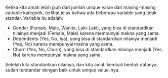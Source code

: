 Ketika kita amati lebih jauh dari jumlah unique value dari masing-masing variable kategorik, terlihat jelas bahwa ada beberapa variable yang tidak standar. Variable itu adalah:

- Gender (Female, Male, Wanita, Laki-Laki), yang bisa di standardkan nilainya menjadi (Female, Male) karena mempunyai makna yang sama.
- Dependents (Yes, No, Iya), yang bisa di standardkan nilainya menjadi (Yes, No) karena mempunyai makna yang sama.
- Churn (Yes, No, Churn), yang bisa di standardkan nilainya menjadi (Yes, No) karena mempunyai makna yang sama.

Setelah kita standardkan nilainya, dan kita amati kembali bentuk datanya, sudah terstandar dengan baik untuk unique value-nya.